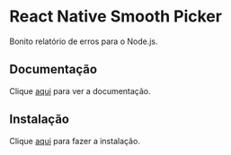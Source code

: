 # React Native Smooth Picker

Bonito relatório de erros para o Node.js.

## Documentação

Clique [aqui](https://github.com/poppinss/youch) para ver a documentação.

## Instalação

Clique [aqui](https://www.npmjs.com/package/youch) para fazer a instalação.

